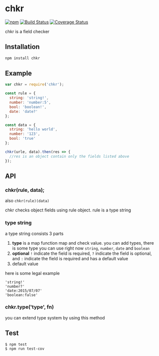 chkr
===

[![npm](https://img.shields.io/npm/v/chkr.svg)](https://www.npmjs.com/package/chkr) [![Build Status](https://travis-ci.org/waksana/chkr.svg)](https://travis-ci.org/waksana/chkr) [![Coverage Status](https://coveralls.io/repos/waksana/chkr/badge.svg?branch=master)](https://coveralls.io/r/waksana/chkr?branch=master)

chkr is a field checker

## Installation

```sh
npm install chkr
```

## Example

```javascript
var chkr = require('chkr');

const rule = {
  string: 'string!',
  number: 'number:5',
  bool: 'boolean!',
  date: 'date?'
};

const data = {
  string: 'hello world',
  number: '123',
  bool: 'true'
};

chkr(urle, data).then(res => {
  //res is an object contain only the fields listed above
});
```

## API

### chkr(rule, data);

also `chkr(rule)(data)`

chkr checks object fields using rule object. rule is a type string

### type string

a type string consists 3 parts

1. **type** is a map function map and check value. you can add types, there is some type you can use right now `string`, `number`, `date` and `boolean`
2. **optional** `!` indicate the field is required, `?` indicate the field is optional, and `:` indicate the field is required and has a default value
3. default value

here is some legal example

```
'string!'
'number?'
'date:2015/07/07'
'boolean:false'
```

### chkr.type('type', fn)

you can extend type system by using this method

## Test

```
$ npm test
$ npm run test-cov
```
